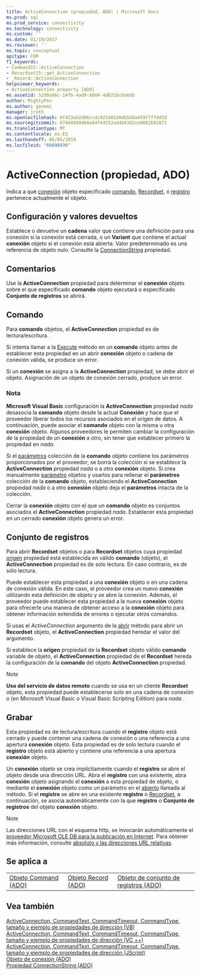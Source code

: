 ```yaml
---
title: ActiveConnection (propiedad, ADO) | Microsoft Docs
ms.prod: sql
ms.prod_service: connectivity
ms.technology: connectivity
ms.custom: ''
ms.date: 01/19/2017
ms.reviewer: ''
ms.topic: conceptual
apitype: COM
f1_keywords:
- Command15::ActiveConnection
- Recordset15::get_ActiveConnection
- _Record::ActiveConnection
helpviewer_keywords:
- ActiveConnection property [ADO]
ms.assetid: 52d0a96c-14fb-4ad9-b004-4d821bc0a6db
author: MightyPen
ms.author: genemi
manager: jroth
ms.openlocfilehash: 0f423eb2d06ccdc925402d0db5d8a459f7ffdd5d
ms.sourcegitcommit: 074d44994b6e84fe4552ad4843d2ce0882b92871
ms.translationtype: MT
ms.contentlocale: es-ES
ms.lasthandoff: 06/05/2019
ms.locfileid: "66698930"
---
```

# <a name="activeconnection-property-ado"></a>ActiveConnection (propiedad, ADO)
Indica a qué [conexión](../../../ado/reference/ado-api/connection-object-ado.md) objeto especificado [comando](../../../ado/reference/ado-api/command-object-ado.md), [Recordset](../../../ado/reference/ado-api/recordset-object-ado.md), o [registro](../../../ado/reference/ado-api/record-object-ado.md) pertenece actualmente el objeto.  
  
## <a name="settings-and-return-values"></a>Configuración y valores devueltos  
 Establece o devuelve un **cadena** valor que contiene una definición para una conexión si la conexión está cerrada, o un **Variant** que contiene el actual **conexión** objeto si el conexión está abierta. Valor predeterminado es una referencia de objeto nulo. Consulte la [ConnectionString](../../../ado/reference/ado-api/connectionstring-property-ado.md) propiedad.  
  
## <a name="remarks"></a>Comentarios  
 Use la **ActiveConnection** propiedad para determinar el **conexión** objeto sobre el que especificado **comando** objeto ejecutará o especificado  **Conjunto de registros** se abrirá.  
  
## <a name="command"></a>Comando  
 Para **comando** objetos, el **ActiveConnection** propiedad es de lectura/escritura.  
  
 Si intenta llamar a la [Execute](../../../ado/reference/ado-api/execute-method-ado-command.md) método en un **comando** objeto antes de establecer esta propiedad en un abrir **conexión** objeto o cadena de conexión válida, se produce un error.  
  
 Si un **conexión** se asigna a la **ActiveConnection** propiedad, se debe abrir el objeto. Asignación de un objeto de conexión cerrado, produce un error.  
  
### <a name="note"></a>Nota  
 **Microsoft Visual Basic** configuración la **ActiveConnection** propiedad *nada* desasocia la **comando** objeto desde la actual **Conexión** y hace que el proveedor liberar todos los recursos asociados en el origen de datos. A continuación, puede asociar el **comando** objeto con la misma u otra **conexión** objeto. Algunos proveedores le permiten cambiar la configuración de la propiedad de un **conexión** a otro, sin tener que establecer primero la propiedad en *nada*.  
  
 Si el [parámetros](../../../ado/reference/ado-api/parameters-collection-ado.md) colección de la **comando** objeto contiene los parámetros proporcionados por el proveedor, se borra la colección si se establece la **ActiveConnection** propiedad *nada* o a otro **conexión** objeto. Si crea manualmente [parámetro](../../../ado/reference/ado-api/parameter-object.md) objetos y usarlos para rellenar el **parámetros** colección de la **comando** objeto, estableciendo el **ActiveConnection**  propiedad *nada* o a otro **conexión** objeto deja el **parámetros** intacta de la colección.  
  
 Cerrar la **conexión** objeto con el que un **comando** objeto es conjuntos asociados el **ActiveConnection** propiedad *nada*. Establecer esta propiedad en un cerrado **conexión** objeto genera un error.  
  
## <a name="recordset"></a>Conjunto de registros  
 Para abrir **Recordset** objetos o para **Recordset** objetos cuya propiedad [origen](../../../ado/reference/ado-api/source-property-ado-recordset.md) propiedad está establecida en válido **comando** (objeto), el **ActiveConnection** propiedad es de solo lectura. En caso contrario, es de sólo lectura.  
  
 Puede establecer esta propiedad a una **conexión** objeto o en una cadena de conexión válida. En este caso, el proveedor crea un nuevo **conexión** utilizando esta definición de objeto y se abre la conexión. Además, el proveedor puede establecer esta propiedad a la nueva **conexión** objeto para ofrecerle una manera de obtener acceso a la **conexión** objeto para obtener información extendida de errores o ejecutar otros comandos.  
  
 Si usas el *ActiveConnection* argumento de la [abrir](../../../ado/reference/ado-api/open-method-ado-recordset.md) método para abrir un **Recordset** objeto, el **ActiveConnection** propiedad heredar el valor del argumento.  
  
 Si establece la **origen** propiedad de la **Recordset** objeto válido **comando** variable de objeto, el **ActiveConnection** propiedad de el **Recordset** hereda la configuración de la **comando** del objeto **ActiveConnection** propiedad.  
  
> [!NOTE]
>  **Uso del servicio de datos remoto** cuando se usa en un cliente **Recordset** objeto, esta propiedad puede establecerse solo en una cadena de conexión o (en Microsoft Visual Basic o Visual Basic Scripting Edition) para *nada* .  
  
## <a name="record"></a>Grabar  
 Esta propiedad es de lectura/escritura cuando el **registro** objeto está cerrado y puede contener una cadena de conexión o una referencia a una apertura **conexión** objeto. Esta propiedad es de solo lectura cuando el **registro** objeto está abierto y contiene una referencia a una apertura **conexión** objeto.  
  
 Un **conexión** objeto se crea implícitamente cuando el **registro** se abre el objeto desde una dirección URL. Abra el **registro** con una existente, abra **conexión** objeto asignando el **conexión** a esta propiedad de objeto, o mediante el **conexión** objeto como un parámetro en el [abierto](../../../ado/reference/ado-api/open-method-ado-record.md) llamada al método. Si el **registro** se abre en una existente **registro** o [Recordset](../../../ado/reference/ado-api/recordset-object-ado.md), a continuación, se asocia automáticamente con la que **registro** o  **Conjunto de registros** del objeto **conexión** objeto.  
  
> [!NOTE]
>  Las direcciones URL con el esquema http, se invocarán automáticamente el [proveedor Microsoft OLE DB para la publicación en Internet](../../../ado/guide/appendixes/microsoft-ole-db-provider-for-internet-publishing.md). Para obtener más información, consulte [absoluto y las direcciones URL relativas](../../../ado/guide/data/absolute-and-relative-urls.md).  
  
## <a name="applies-to"></a>Se aplica a  
  
||||  
|-|-|-|  
|[Objeto Command (ADO)](../../../ado/reference/ado-api/command-object-ado.md)|[Objeto Record (ADO)](../../../ado/reference/ado-api/record-object-ado.md)|[Objeto de conjunto de registros (ADO)](../../../ado/reference/ado-api/recordset-object-ado.md)|  
  
## <a name="see-also"></a>Vea también  
 [ActiveConnection, CommandText, CommandTimeout, CommandType, tamaño y ejemplo de propiedades de dirección (VB)](../../../ado/reference/ado-api/activeconnection-commandtext-commandtimeout-commandtype-size-example-vb.md)   
 [ActiveConnection, CommandText, CommandTimeout, CommandType, tamaño y ejemplo de propiedades de dirección (VC ++)](../../../ado/reference/ado-api/activeconnection-commandtext-commandtimeout-commandtype-size-example-vc.md)   
 [ActiveConnection, CommandText, CommandTimeout, CommandType, tamaño y ejemplo de propiedades de dirección (JScript)](../../../ado/reference/ado-api/activeconnection-commandtext-timeout-type-size-example-jscript.md)   
 [Objeto de conexión (ADO)](../../../ado/reference/ado-api/connection-object-ado.md)   
 [Propiedad ConnectionString (ADO)](../../../ado/reference/ado-api/connectionstring-property-ado.md)
